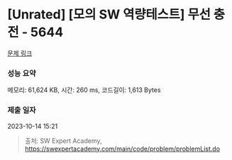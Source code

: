 # [Unrated] [모의 SW 역량테스트] 무선 충전 - 5644 

[문제 링크](https://swexpertacademy.com/main/code/problem/problemDetail.do?contestProbId=AWXRDL1aeugDFAUo) 

### 성능 요약

메모리: 61,624 KB, 시간: 260 ms, 코드길이: 1,613 Bytes

### 제출 일자

2023-10-14 15:21



> 출처: SW Expert Academy, https://swexpertacademy.com/main/code/problem/problemList.do